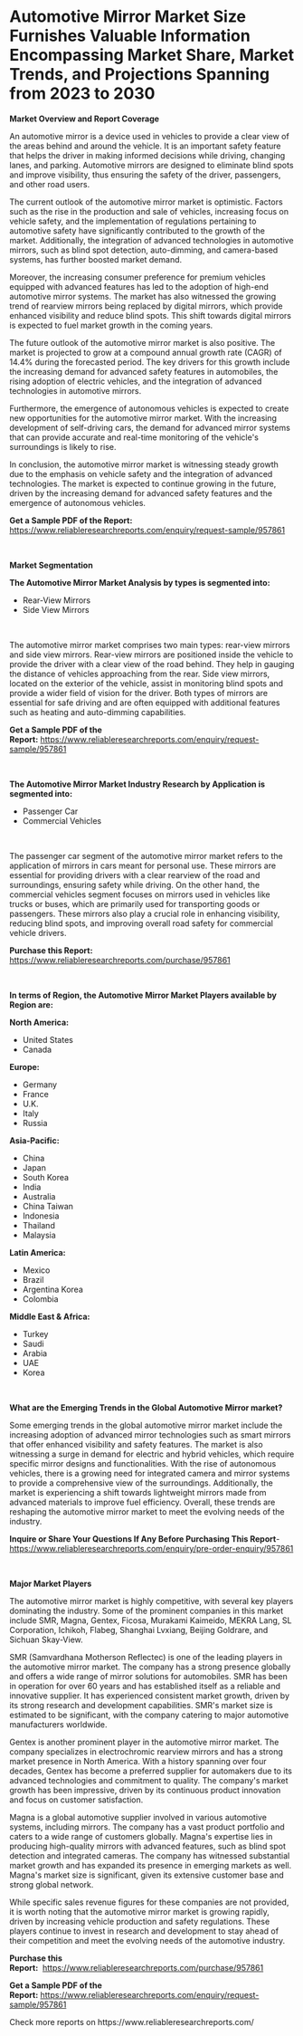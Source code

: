 <p><h1>Automotive Mirror Market Size Furnishes Valuable Information Encompassing Market Share, Market Trends, and Projections Spanning from 2023 to 2030</h1></p><p><strong>Market Overview and Report Coverage</strong></p>
<p><p>An automotive mirror is a device used in vehicles to provide a clear view of the areas behind and around the vehicle. It is an important safety feature that helps the driver in making informed decisions while driving, changing lanes, and parking. Automotive mirrors are designed to eliminate blind spots and improve visibility, thus ensuring the safety of the driver, passengers, and other road users.</p><p>The current outlook of the automotive mirror market is optimistic. Factors such as the rise in the production and sale of vehicles, increasing focus on vehicle safety, and the implementation of regulations pertaining to automotive safety have significantly contributed to the growth of the market. Additionally, the integration of advanced technologies in automotive mirrors, such as blind spot detection, auto-dimming, and camera-based systems, has further boosted market demand.</p><p>Moreover, the increasing consumer preference for premium vehicles equipped with advanced features has led to the adoption of high-end automotive mirror systems. The market has also witnessed the growing trend of rearview mirrors being replaced by digital mirrors, which provide enhanced visibility and reduce blind spots. This shift towards digital mirrors is expected to fuel market growth in the coming years.</p><p>The future outlook of the automotive mirror market is also positive. The market is projected to grow at a compound annual growth rate (CAGR) of 14.4% during the forecasted period. The key drivers for this growth include the increasing demand for advanced safety features in automobiles, the rising adoption of electric vehicles, and the integration of advanced technologies in automotive mirrors.</p><p>Furthermore, the emergence of autonomous vehicles is expected to create new opportunities for the automotive mirror market. With the increasing development of self-driving cars, the demand for advanced mirror systems that can provide accurate and real-time monitoring of the vehicle's surroundings is likely to rise.</p><p>In conclusion, the automotive mirror market is witnessing steady growth due to the emphasis on vehicle safety and the integration of advanced technologies. The market is expected to continue growing in the future, driven by the increasing demand for advanced safety features and the emergence of autonomous vehicles.</p></p>
<p><strong>Get a Sample PDF of the Report:</strong> <a href="https://www.reliableresearchreports.com/enquiry/request-sample/957861">https://www.reliableresearchreports.com/enquiry/request-sample/957861</a></p>
<p>&nbsp;</p>
<p><strong>Market Segmentation</strong></p>
<p><strong>The Automotive Mirror Market Analysis by types is segmented into:</strong></p>
<p><ul><li>Rear-View Mirrors</li><li>Side View Mirrors</li></ul></p>
<p>&nbsp;</p>
<p><p>The automotive mirror market comprises two main types: rear-view mirrors and side view mirrors. Rear-view mirrors are positioned inside the vehicle to provide the driver with a clear view of the road behind. They help in gauging the distance of vehicles approaching from the rear. Side view mirrors, located on the exterior of the vehicle, assist in monitoring blind spots and provide a wider field of vision for the driver. Both types of mirrors are essential for safe driving and are often equipped with additional features such as heating and auto-dimming capabilities.</p></p>
<p><strong>Get a Sample PDF of the Report:</strong>&nbsp;<a href="https://www.reliableresearchreports.com/enquiry/request-sample/957861">https://www.reliableresearchreports.com/enquiry/request-sample/957861</a></p>
<p>&nbsp;</p>
<p><strong>The Automotive Mirror Market Industry Research by Application is segmented into:</strong></p>
<p><ul><li>Passenger Car</li><li>Commercial Vehicles</li></ul></p>
<p>&nbsp;</p>
<p><p>The passenger car segment of the automotive mirror market refers to the application of mirrors in cars meant for personal use. These mirrors are essential for providing drivers with a clear rearview of the road and surroundings, ensuring safety while driving. On the other hand, the commercial vehicles segment focuses on mirrors used in vehicles like trucks or buses, which are primarily used for transporting goods or passengers. These mirrors also play a crucial role in enhancing visibility, reducing blind spots, and improving overall road safety for commercial vehicle drivers.</p></p>
<p><strong>Purchase this Report:</strong>&nbsp; <a href="https://www.reliableresearchreports.com/purchase/957861">https://www.reliableresearchreports.com/purchase/957861</a></p>
<p>&nbsp;</p>
<p><strong>In terms of Region, the Automotive Mirror Market Players available by Region are:</strong></p>
<p>
    <p> <strong> North America: </strong>
        <ul>
            <li>United States</li>
            <li>Canada</li>
        </ul>
        </p> 
    <p> <strong> Europe: </strong>
        <ul>
            <li>Germany</li>
            <li>France</li>
            <li>U.K.</li>
            <li>Italy</li>
            <li>Russia</li>
        </ul>
        </p> 
    <p> <strong> Asia-Pacific: </strong>
        <ul>
            <li>China</li>
            <li>Japan</li>
            <li>South Korea</li>
            <li>India</li>
            <li>Australia</li>
            <li>China Taiwan</li>
            <li>Indonesia</li>
            <li>Thailand</li>
            <li>Malaysia</li>
        </ul>
        </p> 
    <p> <strong> Latin America: </strong>
        <ul>
            <li>Mexico</li>
            <li>Brazil</li>
            <li>Argentina Korea</li>
            <li>Colombia</li>
        </ul>
        </p> 
    <p> <strong> Middle East & Africa: </strong>
        <ul>
            <li>Turkey</li>
            <li>Saudi</li>
            <li>Arabia</li>
            <li>UAE</li>
            <li>Korea</li>
        </ul>
    </p>
    </p>
<p>&nbsp;</p>
<p><strong>What are the Emerging Trends in the Global Automotive Mirror market?</strong></p>
<p><p>Some emerging trends in the global automotive mirror market include the increasing adoption of advanced mirror technologies such as smart mirrors that offer enhanced visibility and safety features. The market is also witnessing a surge in demand for electric and hybrid vehicles, which require specific mirror designs and functionalities. With the rise of autonomous vehicles, there is a growing need for integrated camera and mirror systems to provide a comprehensive view of the surroundings. Additionally, the market is experiencing a shift towards lightweight mirrors made from advanced materials to improve fuel efficiency. Overall, these trends are reshaping the automotive mirror market to meet the evolving needs of the industry.</p></p>
<p><strong>Inquire or Share Your Questions If Any Before Purchasing This Report</strong>- <a href="https://www.reliableresearchreports.com/enquiry/pre-order-enquiry/957861">https://www.reliableresearchreports.com/enquiry/pre-order-enquiry/957861</a></p>
<p>&nbsp;</p>
<p><strong>Major Market Players</strong></p>
<p><p>The automotive mirror market is highly competitive, with several key players dominating the industry. Some of the prominent companies in this market include SMR, Magna, Gentex, Ficosa, Murakami Kaimeido, MEKRA Lang, SL Corporation, Ichikoh, Flabeg, Shanghai Lvxiang, Beijing Goldrare, and Sichuan Skay-View.</p><p>SMR (Samvardhana Motherson Reflectec) is one of the leading players in the automotive mirror market. The company has a strong presence globally and offers a wide range of mirror solutions for automobiles. SMR has been in operation for over 60 years and has established itself as a reliable and innovative supplier. It has experienced consistent market growth, driven by its strong research and development capabilities. SMR's market size is estimated to be significant, with the company catering to major automotive manufacturers worldwide.</p><p>Gentex is another prominent player in the automotive mirror market. The company specializes in electrochromic rearview mirrors and has a strong market presence in North America. With a history spanning over four decades, Gentex has become a preferred supplier for automakers due to its advanced technologies and commitment to quality. The company's market growth has been impressive, driven by its continuous product innovation and focus on customer satisfaction.</p><p>Magna is a global automotive supplier involved in various automotive systems, including mirrors. The company has a vast product portfolio and caters to a wide range of customers globally. Magna's expertise lies in producing high-quality mirrors with advanced features, such as blind spot detection and integrated cameras. The company has witnessed substantial market growth and has expanded its presence in emerging markets as well. Magna's market size is significant, given its extensive customer base and strong global network.</p><p>While specific sales revenue figures for these companies are not provided, it is worth noting that the automotive mirror market is growing rapidly, driven by increasing vehicle production and safety regulations. These players continue to invest in research and development to stay ahead of their competition and meet the evolving needs of the automotive industry.</p></p>
<p><strong>Purchase this Report:</strong>&nbsp;&nbsp;<a href="https://www.reliableresearchreports.com/purchase/957861">https://www.reliableresearchreports.com/purchase/957861</a></p>
<p></p>
<p><strong>Get a Sample PDF of the Report:</strong>&nbsp;<a href="https://www.reliableresearchreports.com/enquiry/request-sample/957861">https://www.reliableresearchreports.com/enquiry/request-sample/957861</a></p>
<p>Check more reports on https://www.reliableresearchreports.com/</p>